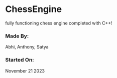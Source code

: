# ChessEngine
fully functioning chess engine completed with C++!

### Made By:
Abhi, Anthony, Satya

### Started On:
November 21 2023
